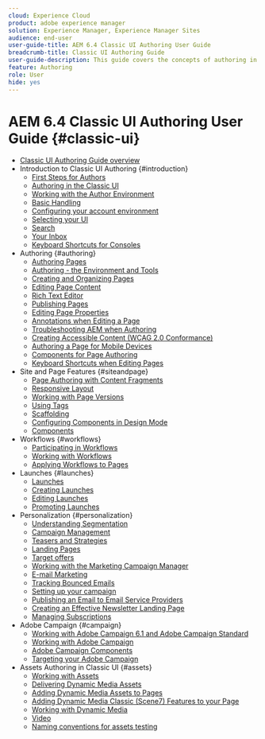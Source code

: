 ```yaml
---
cloud: Experience Cloud
product: adobe experience manager
solution: Experience Manager, Experience Manager Sites
audience: end-user
user-guide-title: AEM 6.4 Classic UI Authoring User Guide
breadcrumb-title: Classic UI Authoring Guide
user-guide-description: This guide covers the concepts of authoring in AEM in the classic user interface.
feature: Authoring
role: User
hide: yes
---
```


# AEM 6.4 Classic UI Authoring User Guide {#classic-ui}

+ [Classic UI Authoring Guide overview](home.md)
+ Introduction to Classic UI Authoring {#introduction}
    + [First Steps for Authors](classic-page-author-first-steps.md)
    + [Authoring in the Classic UI](classicui.md)
    + [Working with the Author Environment](author-env.md)
    + [Basic Handling](author-env-basic-handling.md)
    + [Configuring your account environment](author-env-user-props.md)
    + [Selecting your UI](author-env-select-ui.md)
    + [Search](author-env-search.md)
    + [Your Inbox](author-env-inbox.md)
    + [Keyboard Shortcuts for Consoles](author-env-keyboard-shortcuts.md)
+ Authoring {#authoring}
    + [Authoring Pages](classic-page-author.md)
    + [Authoring - the Environment and Tools](classic-page-author-env-tools.md)
    + [Creating and Organizing Pages](classic-page-author-manage-pages.md)
    + [Editing Page Content](classic-page-author-edit-content.md)
    + [Rich Text Editor](classic-page-author-rich-text-editor.md)
    + [Publishing Pages](classic-page-author-publish-pages.md)
    + [Editing Page Properties](classic-page-author-edit-page-properties.md)
    + [Annotations when Editing a Page](classic-page-author-annotations.md)
    + [Troubleshooting AEM when Authoring](classic-page-author-troubleshooting.md)
    + [Creating Accessible Content (WCAG 2.0 Conformance)](classic-page-author-accessible-content.md)
    + [Authoring a Page for Mobile Devices](classic-feature-mobile.md)
    + [Components for Page Authoring](classic-page-author-edit-mode.md)
    + [Keyboard Shortcuts when Editing Pages](classic-page-author-keyboard-shortcuts.md)
+ Site and Page Features {#siteandpage}
    + [Page Authoring with Content Fragments](classic-page-author-content-fragments.md)
    + [Responsive Layout](classic-page-author-responsive-layout.md)
    + [Working with Page Versions](classic-page-author-work-with-versions.md)
    + [Using Tags](classic-feature-tags.md)
    + [Scaffolding](classic-feature-scaffolding.md)
    + [Configuring Components in Design Mode](classic-page-author-design-mode.md)
    + [Components](classic-page-author-default-components.md)
+ Workflows {#workflows}
    + [Participating in Workflows](classic-workflows-participating.md)
    + [Working with Workflows](classic-workflows.md)
    + [Applying Workflows to Pages](classic-workflows-applying.md)
+ Launches {#launches}
    + [Launches](classic-launches.md)
    + [Creating Launches](classic-launches-creating.md)
    + [Editing Launches](classic-launches-editing.md)
    + [Promoting Launches](classic-launches-promoting.md)
+ Personalization {#personalization}
    + [Understanding Segmentation](classic-personalization-campaigns-segmentation.md)
    + [Campaign Management](classic-personalization-campaigns.md)
    + [Teasers and Strategies](classic-personalization-campaigns-teasers-strategy.md)
    + [Landing Pages](classic-personalization-campaigns-landingpage.md)
    + [Target offers](classic-personalization-campaigns-target-offers.md)
    + [Working with the Marketing Campaign Manager](classic-personalization-campaigns-mktg-manager.md)
    + [E-mail Marketing](classic-personalization-campaigns-email.md)
    + [Tracking Bounced Emails](classic-personalization-campaigns-email-tracking-bounces.md)
    + [Setting up your campaign](classic-personalization-campaigns-setting-up-your.md)
    + [Publishing an Email to Email Service Providers](classic-personalization-campaigns-email-newsletters.md)
    + [Creating an Effective Newsletter Landing Page](classic-personalization-campaigns-email-landingpage.md)
    + [Managing Subscriptions](classic-personalization-campaigns-email-subscriptions.md)
+ Adobe Campaign {#campaign}
    + [Working with Adobe Campaign 6.1 and Adobe Campaign Standard](classic-personalization-ac-campaign.md)
    + [Working with Adobe Campaign](classic-personalization-ac.md)
    + [Adobe Campaign Components](classic-personalization-ac-components.md)
    + [Targeting your Adobe Campaign](classic-personalization-ac-target.md)
+ Assets Authoring in Classic UI {#assets}
    + [Working with Assets](classicui-assets.md)
    + [Delivering Dynamic Media Assets](dynamic-media-assets-delivering.md)
    + [Adding Dynamic Media Assets to Pages](dynamic-media-assets-adding-to-page.md)
    + [Adding Dynamic Media Classic (Scene7) Features to your Page](manage-assets-classic-s7.md)
    + [Working with Dynamic Media](dynamic-media-assets.md)
    + [Video](manage-assets-classic-s7-video.md)
    + [Naming conventions for assets testing](asset-naming-conventions.md)
